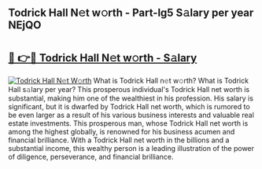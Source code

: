 ## Todrick Hall N𝚎t w𝚘rth - Part-lg5 S𝚊lary per year NEjQO

# <h2><a href="http://gc47vbl.nevu.top/?p=Todrick+Hall">🔗 👉🔴 Todrick Hall N𝚎t w𝚘rth - S𝚊lary</a></h2>

[![Todrick Hall N𝚎t W𝚘rth](https://i.imgur.com/Oavwk0R.jpeg)](http://gc47vbl.nevu.top/?p=Todrick+Hall)
What is Todrick Hall n𝚎t w𝚘rth? What is Todrick Hall s𝚊lary per year?
This prosperous individual's Todrick Hall net worth is substantial, making him one of the wealthiest in his profession. His salary is significant, but it is dwarfed by Todrick Hall net worth, which is rumored to be even larger as a result of his various business interests and valuable real estate investments. This prosperous man, whose Todrick Hall net worth is among the highest globally, is renowned for his business acumen and financial brilliance. With a Todrick Hall net worth in the billions and a substantial income, this wealthy person is a leading illustration of the power of diligence, perseverance, and financial brilliance.
